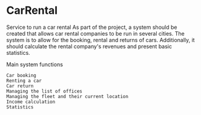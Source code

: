 # CarRental

Service to run a car rental
As part of the project, a system should be created that allows car rental companies to be run in several cities. 
The system is to allow for the booking, rental and returns of cars. 
Additionally, it should calculate the rental company's revenues and present basic statistics.

Main system functions

    Car booking
    Renting a car
    Car return
    Managing the list of offices
    Managing the fleet and their current location
    Income calculation
    Statistics
